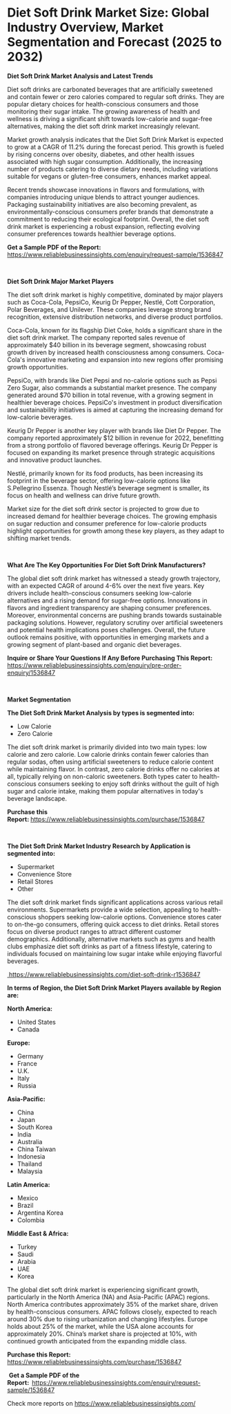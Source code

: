 <p><h1>Diet Soft Drink Market Size: Global Industry Overview, Market Segmentation and Forecast (2025 to 2032)</h1></p><p><strong>Diet Soft Drink Market Analysis and Latest Trends</strong></p>
<p><p>Diet soft drinks are carbonated beverages that are artificially sweetened and contain fewer or zero calories compared to regular soft drinks. They are popular dietary choices for health-conscious consumers and those monitoring their sugar intake. The growing awareness of health and wellness is driving a significant shift towards low-calorie and sugar-free alternatives, making the diet soft drink market increasingly relevant.</p><p>Market growth analysis indicates that the Diet Soft Drink Market is expected to grow at a CAGR of 11.2% during the forecast period. This growth is fueled by rising concerns over obesity, diabetes, and other health issues associated with high sugar consumption. Additionally, the increasing number of products catering to diverse dietary needs, including variations suitable for vegans or gluten-free consumers, enhances market appeal.</p><p>Recent trends showcase innovations in flavors and formulations, with companies introducing unique blends to attract younger audiences. Packaging sustainability initiatives are also becoming prevalent, as environmentally-conscious consumers prefer brands that demonstrate a commitment to reducing their ecological footprint. Overall, the diet soft drink market is experiencing a robust expansion, reflecting evolving consumer preferences towards healthier beverage options.</p></p>
<p><strong>Get a Sample PDF of the Report:&nbsp;</strong> <a href="https://www.reliablebusinessinsights.com/enquiry/request-sample/1536847?utm_campaign=3455&utm_medium=2&utm_source=Github&utm_content=ia&utm_term=07042025&utm_id=diet-soft-drink">https://www.reliablebusinessinsights.com/enquiry/request-sample/1536847</a></p>
<p>&nbsp;</p>
<p><strong>Diet Soft Drink Major Market Players</strong></p>
<p><p>The diet soft drink market is highly competitive, dominated by major players such as Coca-Cola, PepsiCo, Keurig Dr Pepper, Nestlé, Cott Corporation, Polar Beverages, and Unilever. These companies leverage strong brand recognition, extensive distribution networks, and diverse product portfolios.</p><p>Coca-Cola, known for its flagship Diet Coke, holds a significant share in the diet soft drink market. The company reported sales revenue of approximately $40 billion in its beverage segment, showcasing robust growth driven by increased health consciousness among consumers. Coca-Cola's innovative marketing and expansion into new regions offer promising growth opportunities.</p><p>PepsiCo, with brands like Diet Pepsi and no-calorie options such as Pepsi Zero Sugar, also commands a substantial market presence. The company generated around $70 billion in total revenue, with a growing segment in healthier beverage choices. PepsiCo's investment in product diversification and sustainability initiatives is aimed at capturing the increasing demand for low-calorie beverages.</p><p>Keurig Dr Pepper is another key player with brands like Diet Dr Pepper. The company reported approximately $12 billion in revenue for 2022, benefitting from a strong portfolio of flavored beverage offerings. Keurig Dr Pepper is focused on expanding its market presence through strategic acquisitions and innovative product launches.</p><p>Nestlé, primarily known for its food products, has been increasing its footprint in the beverage sector, offering low-calorie options like S.Pellegrino Essenza. Though Nestlé’s beverage segment is smaller, its focus on health and wellness can drive future growth.</p><p>Market size for the diet soft drink sector is projected to grow due to increased demand for healthier beverage choices. The growing emphasis on sugar reduction and consumer preference for low-calorie products highlight opportunities for growth among these key players, as they adapt to shifting market trends.</p></p>
<p>&nbsp;</p>
<p><strong>What Are The Key Opportunities For Diet Soft Drink Manufacturers?</strong></p>
<p><p>The global diet soft drink market has witnessed a steady growth trajectory, with an expected CAGR of around 4-6% over the next five years. Key drivers include health-conscious consumers seeking low-calorie alternatives and a rising demand for sugar-free options. Innovations in flavors and ingredient transparency are shaping consumer preferences. Moreover, environmental concerns are pushing brands towards sustainable packaging solutions. However, regulatory scrutiny over artificial sweeteners and potential health implications poses challenges. Overall, the future outlook remains positive, with opportunities in emerging markets and a growing segment of plant-based and organic diet beverages.</p></p>
<p><strong>Inquire or Share Your Questions If Any Before Purchasing This Report:</strong> <a href="https://www.reliablebusinessinsights.com/enquiry/pre-order-enquiry/1536847?utm_campaign=3455&utm_medium=2&utm_source=Github&utm_content=ia&utm_term=07042025&utm_id=diet-soft-drink">https://www.reliablebusinessinsights.com/enquiry/pre-order-enquiry/1536847</a></p>
<p>&nbsp;</p>
<p><strong>Market Segmentation</strong></p>
<p><strong>The Diet Soft Drink Market Analysis by types is segmented into:</strong></p>
<p><ul><li>Low Calorie</li><li>Zero Calorie</li></ul></p>
<p><p>The diet soft drink market is primarily divided into two main types: low calorie and zero calorie. Low calorie drinks contain fewer calories than regular sodas, often using artificial sweeteners to reduce calorie content while maintaining flavor. In contrast, zero calorie drinks offer no calories at all, typically relying on non-caloric sweeteners. Both types cater to health-conscious consumers seeking to enjoy soft drinks without the guilt of high sugar and calorie intake, making them popular alternatives in today's beverage landscape.</p></p>
<p><strong>Purchase this Report:&nbsp;</strong><a href="https://www.reliablebusinessinsights.com/purchase/1536847?utm_campaign=3455&utm_medium=2&utm_source=Github&utm_content=ia&utm_term=07042025&utm_id=diet-soft-drink">https://www.reliablebusinessinsights.com/purchase/1536847</a></p>
<p>&nbsp;</p>
<p><strong>The Diet Soft Drink Market Industry Research by Application is segmented into:</strong></p>
<p><ul><li>Supermarket</li><li>Convenience Store</li><li>Retail Stores</li><li>Other</li></ul></p>
<p><p>The diet soft drink market finds significant applications across various retail environments. Supermarkets provide a wide selection, appealing to health-conscious shoppers seeking low-calorie options. Convenience stores cater to on-the-go consumers, offering quick access to diet drinks. Retail stores focus on diverse product ranges to attract different customer demographics. Additionally, alternative markets such as gyms and health clubs emphasize diet soft drinks as part of a fitness lifestyle, catering to individuals focused on maintaining low sugar intake while enjoying flavorful beverages.</p></p>
<p><a href="https://www.reliablebusinessinsights.com/diet-soft-drink-r1536847?utm_campaign=3455&utm_medium=2&utm_source=Github&utm_content=ia&utm_term=07042025&utm_id=diet-soft-drink">&nbsp;https://www.reliablebusinessinsights.com/diet-soft-drink-r1536847</a></p>
<p><strong>In terms of Region, the Diet Soft Drink Market Players available by Region are:</strong></p>
<p>
    <p> <strong> North America: </strong>
        <ul>
            <li>United States</li>
            <li>Canada</li>
        </ul>
        </p> 
    <p> <strong> Europe: </strong>
        <ul>
            <li>Germany</li>
            <li>France</li>
            <li>U.K.</li>
            <li>Italy</li>
            <li>Russia</li>
        </ul>
        </p> 
    <p> <strong> Asia-Pacific: </strong>
        <ul>
            <li>China</li>
            <li>Japan</li>
            <li>South Korea</li>
            <li>India</li>
            <li>Australia</li>
            <li>China Taiwan</li>
            <li>Indonesia</li>
            <li>Thailand</li>
            <li>Malaysia</li>
        </ul>
        </p> 
    <p> <strong> Latin America: </strong>
        <ul>
            <li>Mexico</li>
            <li>Brazil</li>
            <li>Argentina Korea</li>
            <li>Colombia</li>
        </ul>
        </p> 
    <p> <strong> Middle East & Africa: </strong>
        <ul>
            <li>Turkey</li>
            <li>Saudi</li>
            <li>Arabia</li>
            <li>UAE</li>
            <li>Korea</li>
        </ul>
    </p>
    </p>
<p><p>The global diet soft drink market is experiencing significant growth, particularly in the North America (NA) and Asia-Pacific (APAC) regions. North America contributes approximately 35% of the market share, driven by health-conscious consumers. APAC follows closely, expected to reach around 30% due to rising urbanization and changing lifestyles. Europe holds about 25% of the market, while the USA alone accounts for approximately 20%. China’s market share is projected at 10%, with continued growth anticipated from the expanding middle class.</p></p>
<p><strong>Purchase this Report: </strong><a href="https://www.reliablebusinessinsights.com/purchase/1536847?utm_campaign=3455&utm_medium=2&utm_source=Github&utm_content=ia&utm_term=07042025&utm_id=diet-soft-drink">https://www.reliablebusinessinsights.com/purchase/1536847</a></p>
<p>&nbsp;<strong>Get a Sample PDF of the Report:&nbsp;&nbsp;</strong><a href="https://www.reliablebusinessinsights.com/enquiry/request-sample/1536847?utm_campaign=3455&utm_medium=2&utm_source=Github&utm_content=ia&utm_term=07042025&utm_id=diet-soft-drink">https://www.reliablebusinessinsights.com/enquiry/request-sample/1536847</a></p>
<p><strong></strong></p>
<p>Check more reports on <a href="https://www.reliablebusinessinsights.com/?utm_campaign=3455&utm_medium=2&utm_source=Github&utm_content=ia&utm_term=07042025&utm_id=diet-soft-drink">https://www.reliablebusinessinsights.com/</a></p>